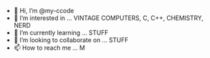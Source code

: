 - 👋 Hi, I’m @my-ccode
- 👀 I’m interested in ... VINTAGE COMPUTERS, C, C++, CHEMISTRY, NERD
- 🌱 I’m currently learning ... STUFF
- 💞️ I’m looking to collaborate on ... STUFF
- 📫 How to reach me ... M

<!---
my-ccode/my-ccode is a ✨ special ✨ repository because its `README.md` (this file) appears on your GitHub profile.
You can click the Preview link to take a look at your changes.
--->
